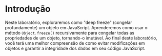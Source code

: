 # Introdução

Neste laboratório, exploraremos como "deep freeze" (congelar profundamente) um objeto em JavaScript. Aprenderemos como usar o método `Object.freeze()` recursivamente para congelar todas as propriedades de um objeto, tornando-o imutável. Ao final deste laboratório, você terá uma melhor compreensão de como evitar modificações em objetos e garantir a integridade dos dados em seu código JavaScript.
